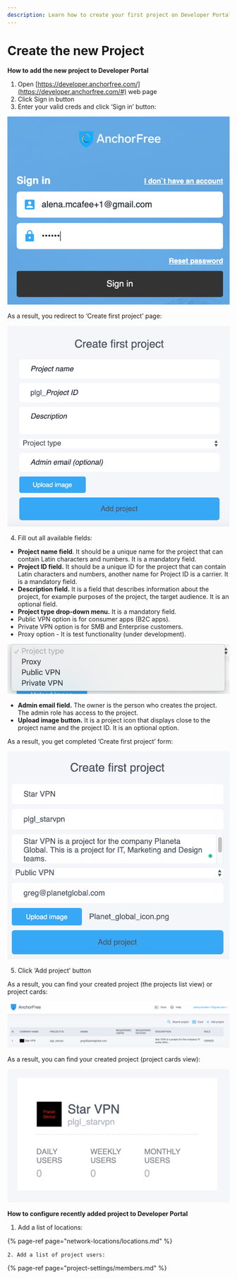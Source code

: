 ```yaml
---
description: Learn how to create your first project on Developer Portal
---
```


# Create the new Project

**How to add the new project to Developer Portal**

1. Open [https://developer.anchorfree.com/](https://developer.anchorfree.com/#) web page
2. Click Sign in button
3. Enter your valid creds and click ‘Sign in’ button:

![](../.gitbook/assets/10.png)

As a result, you redirect to ‘Create first project’ page:

![](../.gitbook/assets/11.png)

4. Fill out all available fields:

* **Project name field**. It should be a unique name for the project that can contain Latin characters and numbers. It is a mandatory field.
* **Project ID field.** It should be a unique ID for the project that can contain Latin characters and numbers, another name for Project ID is a carrier. It is a mandatory field.
* **Description field.** It is a field that describes information about the project, for example purposes of the project, the target audience. It is an optional field.
* **Project type drop-down menu.** It is a mandatory field.
* Public VPN option is for consumer apps \(B2C apps\).
* Private VPN option is for SMB and Enterprise customers.
* Proxy option - It is test functionality \(under development\).

![](../.gitbook/assets/12.png)

* **Admin email field.** The owner is the person who creates the project. The admin role has access to the project.
* **Upload image button.** It is a project icon that displays close to the project name and the project ID. It is an optional option.

As a result, you get completed ‘Create first project’ form:

![](../.gitbook/assets/13%20%282%29.png)

5. Click ‘Add project’ button

As a result, you can find your created project \(the projects list view\) or project cards:

![](../.gitbook/assets/14%20%281%29.png)

As a result, you can find your created project \(project cards view\):

![](../.gitbook/assets/15.png)

**How to configure recently added project to Developer Portal**

1. Add a list of locations:

{% page-ref page="network-locations/locations.md" %}

    2. Add a list of project users:

{% page-ref page="project-settings/members.md" %}





